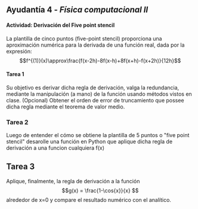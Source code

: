 ## **Ayudantía 4** - *Física computacional II*

#### **Actividad: Derivación del Five point stencil**
La plantilla de cinco puntos (five-point stencil) proporciona una aproximación numérica para la derivada de una función real, dada por la expresión:
 $$f^{(1)}(x)\approx\frac{f(x-2h)-8f(x-h)+8f(x+h)-f(x+2h)}{12h}$$
#### **Tarea 1**
Su objetivo es derivar dicha regla de derivación, valga la redundancia, mediante la manipulación (a mano) de la función usando métodos vistos en clase.
(Opcional)
Obtener el orden de error de truncamiento que possee dicha regla mediante el teorema de valor medio.
### **Tarea 2**
Luego de entender el cómo se obtiene la plantilla de 5 puntos o "five point stencil" desarolle una función en Python que aplique dicha regla de derivación a una funcion cualquiera f(x)
## **Tarea 3**
Aplique, finalmente, la regla de derivación a la función
$$g(x) = \frac{1-\cos{x}}{x} $$
alrededor de x=0 y compare el resultado numérico con el analítico.

